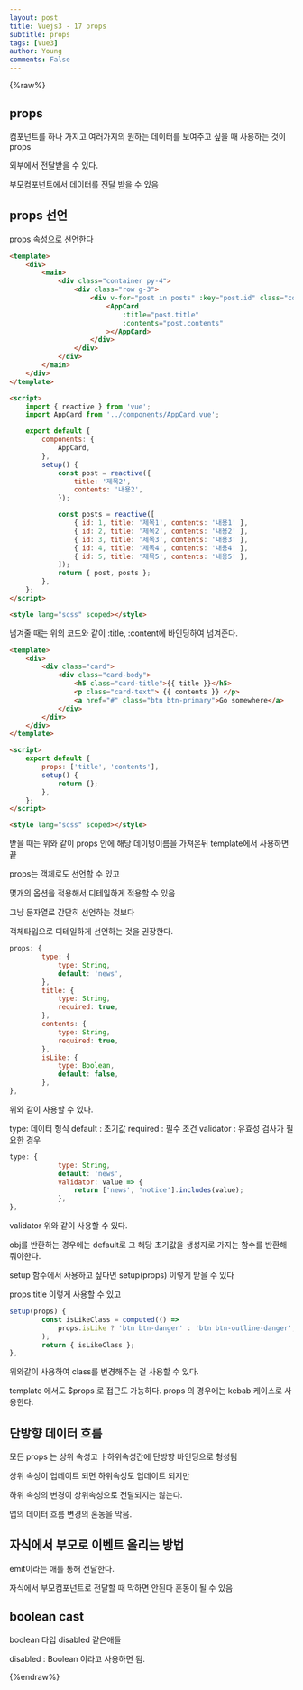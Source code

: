 ```yaml
---
layout: post
title: Vuejs3 - 17 props
subtitle: props
tags: [Vue3]
author: Young
comments: False
---
```


{%raw%}

## props

컴포넌트를 하나 가지고 여러가지의 원하는 데이터를 보여주고 싶을 때 사용하는 것이 props

외부에서 전달받을 수 있다.

부모컴포넌트에서 데이터를 전달 받을 수 있음

## props 선언

props 속성으로 선언한다

```html
<template>
	<div>
		<main>
			<div class="container py-4">
				<div class="row g-3">
					<div v-for="post in posts" :key="post.id" class="col col-4">
						<AppCard
							:title="post.title"
							:contents="post.contents"
						></AppCard>
					</div>
				</div>
			</div>
		</main>
	</div>
</template>

<script>
	import { reactive } from 'vue';
	import AppCard from '../components/AppCard.vue';

	export default {
		components: {
			AppCard,
		},
		setup() {
			const post = reactive({
				title: '제목2',
				contents: '내용2',
			});

			const posts = reactive([
				{ id: 1, title: '제목1', contents: '내용1' },
				{ id: 2, title: '제목2', contents: '내용2' },
				{ id: 3, title: '제목3', contents: '내용3' },
				{ id: 4, title: '제목4', contents: '내용4' },
				{ id: 5, title: '제목5', contents: '내용5' },
			]);
			return { post, posts };
		},
	};
</script>

<style lang="scss" scoped></style>
```

넘겨줄 때는 위의 코드와 같이
:title, :content에 바인딩하여 넘겨준다.

```html
<template>
	<div>
		<div class="card">
			<div class="card-body">
				<h5 class="card-title">{{ title }}</h5>
				<p class="card-text"> {{ contents }} </p>
				<a href="#" class="btn btn-primary">Go somewhere</a>
			</div>
		</div>
	</div>
</template>

<script>
	export default {
		props: ['title', 'contents'],
		setup() {
			return {};
		},
	};
</script>

<style lang="scss" scoped></style>
```

받을 때는 위와 같이 props 안에 해당 데이텅이름을 가져온뒤
template에서 사용하면 끝

props는
객체로도 선언할 수 있고

몇개의 옵션을 적용해서 디테일하게 적용할 수 있음

그냥 문자열로 간단히 선언하는 것보다

객체타입으로 디테일하게 선언하는 것을 권장한다.

```js
props: {
		type: {
			type: String,
			default: 'news',
		},
		title: {
			type: String,
			required: true,
		},
		contents: {
			type: String,
			required: true,
		},
		isLike: {
			type: Boolean,
			default: false,
		},
},
```

위와 같이 사용할 수 있다.

type: 데이터 형식
default : 초기값
required : 필수 조건
validator : 유효성 검사가 필요한 경우

```js
type: {
			type: String,
			default: 'news',
			validator: value => {
				return ['news', 'notice'].includes(value);
			},
},
```

validator 위와 같이 사용할 수 있다.

obj를 반환하는 경우에는 default로 그 해당 초기값을 생성자로 가지는 함수를 반환해줘야한다.

setup 함수에서 사용하고 싶다면
setup(props) 이렇게 받을 수 있다

props.title 이렇게 사용할 수 있고

```js
setup(props) {
		const isLikeClass = computed(() =>
			props.isLike ? 'btn btn-danger' : 'btn btn-outline-danger',
		);
		return { isLikeClass };
},
```

위와같이 사용하여 class를 변경해주는 걸 사용할 수 있다.

template 에서도
\$props 로 접근도 가능하다.
props 의 경우에는 kebab 케이스로 사용한다.

## 단방향 데이터 흐름

모든 props 는 상위 속성고 ㅏ하위속성간에 단방향 바인딩으로 형성됨

상위 속성이 업데이트 되면 하위속성도 업데이트 되지만

하위 속성의 변경이 상위속성으로 전달되지는 않는다.

앱의 데이터 흐름 변경의 혼동을 막음.

## 자식에서 부모로 이벤트 올리는 방법

emit이라는 애를 통해 전달한다.

자식에서 부모컴포넌트로 전달할 때
막하면 안된다 혼동이 될 수 있음

## boolean cast

boolean 타입 disabled 같은애들

disabled : Boolean 이라고 사용하면 됨.

{%endraw%}
